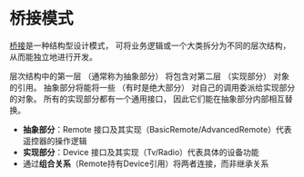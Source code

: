 # 桥接模式

[桥接](https://refactoringguru.cn/design-patterns/bridge/java/example)是一种结构型设计模式， 可将业务逻辑或一个大类拆分为不同的层次结构， 从而能独立地进行开发。

层次结构中的第一层 （通常称为抽象部分） 将包含对第二层 （实现部分） 对象的引用。 抽象部分将能将一些 （有时是绝大部分） 对自己的调用委派给实现部分的对象。 所有的实现部分都有一个通用接口， 因此它们能在抽象部分内部相互替换。


- **抽象部分**：Remote 接口及其实现（BasicRemote/AdvancedRemote）代表遥控器的操作逻辑
- **实现部分**：Device 接口及其实现（Tv/Radio）代表具体的设备功能
- 通过**组合关系**（Remote持有Device引用）将两者连接，而非继承关系
